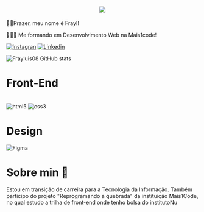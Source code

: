 <h1 align="center">
  <a href="https://git.io/typing-svg">
    <img src="https://readme-typing-svg.herokuapp.com/?lines=Olá!+Bem-Vindo(a)+👋;Sou+Fray+Luis;Dev+Front-End&=true&size=30">
  </a>
</h1>

🧑🏽Prazer, meu nome é Fray!!

👨🏽‍🎓 Me formando em Desenvolvimento Web na Mais1code!

[![Instagran](https://img.shields.io/badge/Instagram-E4405F?style=for-the-badge&logo=instagram&logoColor=white)](https://www.instagram.com/frayluis2931/)
[![Linkedin](https://img.shields.io/badge/LinkedIn-0077B5?style=for-the-badge&logo=linkedin&logoColor=white)](https://www.linkedin.com/in/fray-luis-03b7a621a/)

![Frayluis08 GitHub stats](https://github-readme-stats.vercel.app/api?username=frayluis08&show_icons=true&theme=tokyonight)

<h1>Front-End</h1>

<div style="display: inline_block"><br/>
  <img aling="center" alt="html5" src="https://img.shields.io/badge/HTML5-E34F26?style=for-the-badge&logo=html5&logoColor=white" />
  
  <img aling="center" alt="css3" src="https://img.shields.io/badge/CSS3-1572B6?style=for-the-badge&logo=css3&logoColor=white" />
   
 <h1>Design</h1>
  
  <img aling="center" alt="Figma" src="https://img.shields.io/badge/Figma-F24E1E?style=for-the-badge&logo=figma&logoColor=white" /><br>
  
<h1>Sobre min 🤯</h1>
   Estou em transição de carreira para a Tecnologia da Informação.
Também participo do projeto "Reprogramando a quebrada" da instituição Mais1Code, no qual estudo a trilha de front-end  onde tenho bolsa do institutoNu 

</div>

<br><br>
